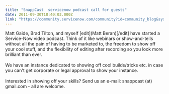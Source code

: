 ```yaml
---
title: "SnappCast  servicenow podcast call for guests"
date: 2011-09-30T18:40:03.000Z
link: "https://community.servicenow.com/community?id=community_blog&sys_id=779dee69dbd0dbc01dcaf3231f9619a6"
---
```

<p>Matt Gaide, Brad Tilton, and myself [edit](Matt Beran)[/edit] have started a Service-Now video podcast. Think of it like webinars or show-and-tells without all the pain of having to be marketed to, the freedom to show off your cool stuff, and the flexibility of editing after recording so you look more brilliant than ever.<br /><br />We have an instance dedicated to showing off cool builds/tricks etc. in case you can't get corporate or legal approval to show your instance.<br /><br />Interested in showing off your skills? Send us an e-mail: snappcast (at) gmail.com - all are welcome.</p>